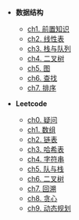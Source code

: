 * **数据结构**

    * [ch1. 前置知识](01DataStructure/Datestructure/ch01)
    * [ch2. 线性表](01DataStructure/Datestructure/ch02)
    * [ch3. 栈与队列](01DataStructure/Datestructure/ch03)
    * [ch4. 二叉树](01DataStructure/Datestructure/ch04)
    * [ch5. 图](01DataStructure/Datestructure/ch05)
    * [ch6. 查找](01DataStructure/Datestructure/ch06)
    * [ch7. 排序](01DataStructure/Datestructure/ch07)
* **Leetcode**
    * [ch0. 疑问](01DataStructure/ch0)
    * [ch1. 数组](01DataStructure/ch1)
    * [ch2. 链表](01DataStructure/ch2)
    * [ch3. 哈希表](01DataStructure/ch3)
    * [ch4. 字符串](01DataStructure/ch4)
    * [ch5. 队与栈](01DataStructure/ch5)
    * [ch6. 二叉树](01DataStructure/ch6)
    * [ch7. 回溯](01DataStructure/ch7)
    * [ch8. 贪心](01DataStructure/ch8)
    * [ch9. 动态规划](01DataStructure/ch9)


